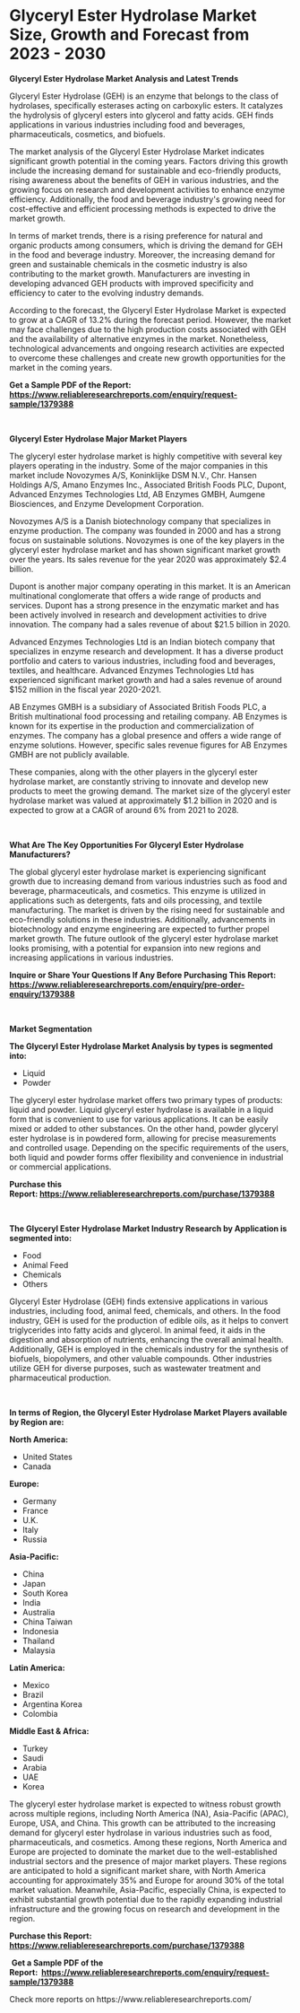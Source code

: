 <p><h1>Glyceryl Ester Hydrolase Market Size, Growth and Forecast from 2023 - 2030</h1></p><p><strong>Glyceryl Ester Hydrolase Market Analysis and Latest Trends</strong></p>
<p><p>Glyceryl Ester Hydrolase (GEH) is an enzyme that belongs to the class of hydrolases, specifically esterases acting on carboxylic esters. It catalyzes the hydrolysis of glyceryl esters into glycerol and fatty acids. GEH finds applications in various industries including food and beverages, pharmaceuticals, cosmetics, and biofuels.</p><p>The market analysis of the Glyceryl Ester Hydrolase Market indicates significant growth potential in the coming years. Factors driving this growth include the increasing demand for sustainable and eco-friendly products, rising awareness about the benefits of GEH in various industries, and the growing focus on research and development activities to enhance enzyme efficiency. Additionally, the food and beverage industry's growing need for cost-effective and efficient processing methods is expected to drive the market growth.</p><p>In terms of market trends, there is a rising preference for natural and organic products among consumers, which is driving the demand for GEH in the food and beverage industry. Moreover, the increasing demand for green and sustainable chemicals in the cosmetic industry is also contributing to the market growth. Manufacturers are investing in developing advanced GEH products with improved specificity and efficiency to cater to the evolving industry demands.</p><p>According to the forecast, the Glyceryl Ester Hydrolase Market is expected to grow at a CAGR of 13.2% during the forecast period. However, the market may face challenges due to the high production costs associated with GEH and the availability of alternative enzymes in the market. Nonetheless, technological advancements and ongoing research activities are expected to overcome these challenges and create new growth opportunities for the market in the coming years.</p></p>
<p><strong>Get a Sample PDF of the Report:&nbsp; <a href="https://www.reliableresearchreports.com/enquiry/request-sample/1379388">https://www.reliableresearchreports.com/enquiry/request-sample/1379388</a></strong></p>
<p>&nbsp;</p>
<p><strong>Glyceryl Ester Hydrolase Major Market Players</strong></p>
<p><p>The glyceryl ester hydrolase market is highly competitive with several key players operating in the industry. Some of the major companies in this market include Novozymes A/S, Koninklijke DSM N.V., Chr. Hansen Holdings A/S, Amano Enzymes Inc., Associated British Foods PLC, Dupont, Advanced Enzymes Technologies Ltd, AB Enzymes GMBH, Aumgene Biosciences, and Enzyme Development Corporation.</p><p>Novozymes A/S is a Danish biotechnology company that specializes in enzyme production. The company was founded in 2000 and has a strong focus on sustainable solutions. Novozymes is one of the key players in the glyceryl ester hydrolase market and has shown significant market growth over the years. Its sales revenue for the year 2020 was approximately $2.4 billion.</p><p>Dupont is another major company operating in this market. It is an American multinational conglomerate that offers a wide range of products and services. Dupont has a strong presence in the enzymatic market and has been actively involved in research and development activities to drive innovation. The company had a sales revenue of about $21.5 billion in 2020.</p><p>Advanced Enzymes Technologies Ltd is an Indian biotech company that specializes in enzyme research and development. It has a diverse product portfolio and caters to various industries, including food and beverages, textiles, and healthcare. Advanced Enzymes Technologies Ltd has experienced significant market growth and had a sales revenue of around $152 million in the fiscal year 2020-2021.</p><p>AB Enzymes GMBH is a subsidiary of Associated British Foods PLC, a British multinational food processing and retailing company. AB Enzymes is known for its expertise in the production and commercialization of enzymes. The company has a global presence and offers a wide range of enzyme solutions. However, specific sales revenue figures for AB Enzymes GMBH are not publicly available.</p><p>These companies, along with the other players in the glyceryl ester hydrolase market, are constantly striving to innovate and develop new products to meet the growing demand. The market size of the glyceryl ester hydrolase market was valued at approximately $1.2 billion in 2020 and is expected to grow at a CAGR of around 6% from 2021 to 2028.</p></p>
<p>&nbsp;</p>
<p><strong>What Are The Key Opportunities For Glyceryl Ester Hydrolase Manufacturers?</strong></p>
<p><p>The global glyceryl ester hydrolase market is experiencing significant growth due to increasing demand from various industries such as food and beverage, pharmaceuticals, and cosmetics. This enzyme is utilized in applications such as detergents, fats and oils processing, and textile manufacturing. The market is driven by the rising need for sustainable and eco-friendly solutions in these industries. Additionally, advancements in biotechnology and enzyme engineering are expected to further propel market growth. The future outlook of the glyceryl ester hydrolase market looks promising, with a potential for expansion into new regions and increasing applications in various industries.</p></p>
<p><strong>Inquire or Share Your Questions If Any Before Purchasing This Report: <a href="https://www.reliableresearchreports.com/enquiry/pre-order-enquiry/1379388">https://www.reliableresearchreports.com/enquiry/pre-order-enquiry/1379388</a></strong></p>
<p>&nbsp;</p>
<p><strong>Market Segmentation</strong></p>
<p><strong>The Glyceryl Ester Hydrolase Market Analysis by types is segmented into:</strong></p>
<p><ul><li>Liquid</li><li>Powder</li></ul></p>
<p><p>The glyceryl ester hydrolase market offers two primary types of products: liquid and powder. Liquid glyceryl ester hydrolase is available in a liquid form that is convenient to use for various applications. It can be easily mixed or added to other substances. On the other hand, powder glyceryl ester hydrolase is in powdered form, allowing for precise measurements and controlled usage. Depending on the specific requirements of the users, both liquid and powder forms offer flexibility and convenience in industrial or commercial applications.</p></p>
<p><strong>Purchase this Report:&nbsp;<a href="https://www.reliableresearchreports.com/purchase/1379388">https://www.reliableresearchreports.com/purchase/1379388</a></strong></p>
<p>&nbsp;</p>
<p><strong>The Glyceryl Ester Hydrolase Market Industry Research by Application is segmented into:</strong></p>
<p><ul><li>Food</li><li>Animal Feed</li><li>Chemicals</li><li>Others</li></ul></p>
<p><p>Glyceryl Ester Hydrolase (GEH) finds extensive applications in various industries, including food, animal feed, chemicals, and others. In the food industry, GEH is used for the production of edible oils, as it helps to convert triglycerides into fatty acids and glycerol. In animal feed, it aids in the digestion and absorption of nutrients, enhancing the overall animal health. Additionally, GEH is employed in the chemicals industry for the synthesis of biofuels, biopolymers, and other valuable compounds. Other industries utilize GEH for diverse purposes, such as wastewater treatment and pharmaceutical production.</p></p>
<p>&nbsp;</p>
<p><strong>In terms of Region, the Glyceryl Ester Hydrolase Market Players available by Region are:</strong></p>
<p>
    <p> <strong> North America: </strong>
        <ul>
            <li>United States</li>
            <li>Canada</li>
        </ul>
        </p> 
    <p> <strong> Europe: </strong>
        <ul>
            <li>Germany</li>
            <li>France</li>
            <li>U.K.</li>
            <li>Italy</li>
            <li>Russia</li>
        </ul>
        </p> 
    <p> <strong> Asia-Pacific: </strong>
        <ul>
            <li>China</li>
            <li>Japan</li>
            <li>South Korea</li>
            <li>India</li>
            <li>Australia</li>
            <li>China Taiwan</li>
            <li>Indonesia</li>
            <li>Thailand</li>
            <li>Malaysia</li>
        </ul>
        </p> 
    <p> <strong> Latin America: </strong>
        <ul>
            <li>Mexico</li>
            <li>Brazil</li>
            <li>Argentina Korea</li>
            <li>Colombia</li>
        </ul>
        </p> 
    <p> <strong> Middle East & Africa: </strong>
        <ul>
            <li>Turkey</li>
            <li>Saudi</li>
            <li>Arabia</li>
            <li>UAE</li>
            <li>Korea</li>
        </ul>
    </p>
    </p>
<p><p>The glyceryl ester hydrolase market is expected to witness robust growth across multiple regions, including North America (NA), Asia-Pacific (APAC), Europe, USA, and China. This growth can be attributed to the increasing demand for glyceryl ester hydrolase in various industries such as food, pharmaceuticals, and cosmetics. Among these regions, North America and Europe are projected to dominate the market due to the well-established industrial sectors and the presence of major market players. These regions are anticipated to hold a significant market share, with North America accounting for approximately 35% and Europe for around 30% of the total market valuation. Meanwhile, Asia-Pacific, especially China, is expected to exhibit substantial growth potential due to the rapidly expanding industrial infrastructure and the growing focus on research and development in the region.</p></p>
<p><strong>Purchase this Report: <a href="https://www.reliableresearchreports.com/purchase/1379388">https://www.reliableresearchreports.com/purchase/1379388</a></strong></p>
<p>&nbsp;<strong>Get a Sample PDF of the Report:&nbsp;&nbsp;<a href="https://www.reliableresearchreports.com/enquiry/request-sample/1379388">https://www.reliableresearchreports.com/enquiry/request-sample/1379388</a></strong></p>
<p><strong></strong></p>
<p>Check more reports on https://www.reliableresearchreports.com/</p>